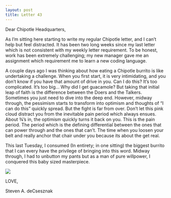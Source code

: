 ```yaml
---
layout: post
title: Letter 43
---
```


Dear Chipotle Headquarters, 

As I’m sitting here starting to write my regular Chipotle letter, and I can’t help but feel distracted.  It has been two long weeks since my last letter which is not consistent with my weekly letter requirement.  To be honest, work has been extremely challenging; my new manager gave me an assignment which requirement me to learn a new coding language.  

A couple days ago I was thinking about how eating a Chipotle burrito is like undertaking a challenge.  When you first start, it is very intimidating, and you don’t know if you have that amount of drive in you.  Can I do this?  It’s too complicated.  It’s too big... Why did I get guacamole?  But taking that initial leap of faith is the difference between the Doers and the Talkers.  Sometimes you just need to dive into the deep end. However, midway through, the pessimism starts to transform into optimism and thoughts of “I can do this” quickly spread. But the fight is far from over.  Don’t let this pink cloud distract you from the inevitable pain period which always ensues.  About ¾’s in, the optimism quickly turns it back on you. This is the pain period.  The period which is the defining differential between the ones that can power through and the ones that can’t. The time when you loosen your belt and really anchor that chair under you because its about the get real.   

This last Tuesday, I consumed (In entirety; in one sitting) the biggest burrito that I can every have the privilege of bringing into this word.  Midway through, I had to unbutton my pants but as a man of pure willpower, I conquered this baby sized masterpiece.  

![](https://raw.githubusercontent.com/sdecsesznak/sdecsesznak.github.io/master/assets/images/09-15-2019.png)
 
LOVE,



Steven A. deCsesznak